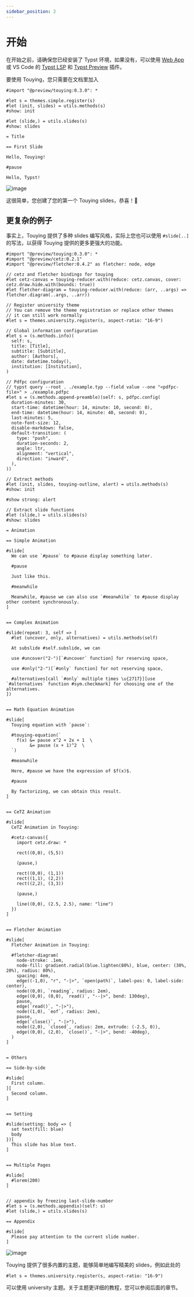 ```yaml
---
sidebar_position: 2
---
```


# 开始

在开始之前，请确保您已经安装了 Typst 环境，如果没有，可以使用 [Web App](https://typst.app/) 或 VS Code 的 [Typst LSP](https://marketplace.visualstudio.com/items?itemName=nvarner.typst-lsp) 和 [Typst Preview](https://marketplace.visualstudio.com/items?itemName=mgt19937.typst-preview) 插件。

要使用 Touying，您只需要在文档里加入

```typst
#import "@preview/touying:0.3.0": *

#let s = themes.simple.register(s)
#let (init, slides) = utils.methods(s)
#show: init

#let (slide,) = utils.slides(s)
#show: slides

= Title

== First Slide

Hello, Touying!

#pause

Hello, Typst!
```

![image](https://github.com/touying-typ/touying/assets/34951714/f5bdbf8f-7bf9-45fd-9923-0fa5d66450b2)

这很简单，您创建了您的第一个 Touying slides，恭喜！🎉

## 更复杂的例子

事实上，Touying 提供了多种 slides 编写风格，实际上您也可以使用 `#slide[..]` 的写法，以获得 Touying 提供的更多更强大的功能。

```typst
#import "@preview/touying:0.3.0": *
#import "@preview/cetz:0.2.1"
#import "@preview/fletcher:0.4.2" as fletcher: node, edge

// cetz and fletcher bindings for touying
#let cetz-canvas = touying-reducer.with(reduce: cetz.canvas, cover: cetz.draw.hide.with(bounds: true))
#let fletcher-diagram = touying-reducer.with(reduce: (arr, ..args) => fletcher.diagram(..args, ..arr))

// Register university theme
// You can remove the theme registration or replace other themes
// it can still work normally
#let s = themes.university.register(s, aspect-ratio: "16-9")

// Global information configuration
#let s = (s.methods.info)(
  self: s,
  title: [Title],
  subtitle: [Subtitle],
  author: [Authors],
  date: datetime.today(),
  institution: [Institution],
)

// Pdfpc configuration
// typst query --root . ./example.typ --field value --one "<pdfpc-file>" > ./example.pdfpc
#let s = (s.methods.append-preamble)(self: s, pdfpc.config(
  duration-minutes: 30,
  start-time: datetime(hour: 14, minute: 10, second: 0),
  end-time: datetime(hour: 14, minute: 40, second: 0),
  last-minutes: 5,
  note-font-size: 12,
  disable-markdown: false,
  default-transition: (
    type: "push",
    duration-seconds: 2,
    angle: ltr,
    alignment: "vertical",
    direction: "inward",
  ),
))

// Extract methods
#let (init, slides, touying-outline, alert) = utils.methods(s)
#show: init

#show strong: alert

// Extract slide functions
#let (slide,) = utils.slides(s)
#show: slides

= Animation

== Simple Animation

#slide[
  We can use `#pause` to #pause display something later.

  #pause
  
  Just like this.

  #meanwhile
  
  Meanwhile, #pause we can also use `#meanwhile` to #pause display other content synchronously.
]


== Complex Animation

#slide(repeat: 3, self => [
  #let (uncover, only, alternatives) = utils.methods(self)

  At subslide #self.subslide, we can

  use #uncover("2-")[`#uncover` function] for reserving space,

  use #only("2-")[`#only` function] for not reserving space,

  #alternatives[call `#only` multiple times \u{2717}][use `#alternatives` function #sym.checkmark] for choosing one of the alternatives.
])


== Math Equation Animation

#slide[
  Touying equation with `pause`:

  #touying-equation(`
    f(x) &= pause x^2 + 2x + 1  \
         &= pause (x + 1)^2  \
  `)

  #meanwhile

  Here, #pause we have the expression of $f(x)$.
  
  #pause

  By factorizing, we can obtain this result.
]


== CeTZ Animation

#slide[
  CeTZ Animation in Touying:

  #cetz-canvas({
    import cetz.draw: *
    
    rect((0,0), (5,5))

    (pause,)

    rect((0,0), (1,1))
    rect((1,1), (2,2))
    rect((2,2), (3,3))

    (pause,)

    line((0,0), (2.5, 2.5), name: "line")
  })
]


== Fletcher Animation

#slide[
  Fletcher Animation in Touying:

  #fletcher-diagram(
    node-stroke: .1em,
    node-fill: gradient.radial(blue.lighten(80%), blue, center: (30%, 20%), radius: 80%),
    spacing: 4em,
    edge((-1,0), "r", "-|>", `open(path)`, label-pos: 0, label-side: center),
    node((0,0), `reading`, radius: 2em),
    edge((0,0), (0,0), `read()`, "--|>", bend: 130deg),
    pause,
    edge(`read()`, "-|>"),
    node((1,0), `eof`, radius: 2em),
    pause,
    edge(`close()`, "-|>"),
    node((2,0), `closed`, radius: 2em, extrude: (-2.5, 0)),
    edge((0,0), (2,0), `close()`, "-|>", bend: -40deg),
  )
]


= Others

== Side-by-side

#slide[
  First column.
][
  Second column.
]


== Setting

#slide(setting: body => {
  set text(fill: blue)
  body
})[
  This slide has blue text.
]


== Multiple Pages

#slide[
  #lorem(200)
]


// appendix by freezing last-slide-number
#let s = (s.methods.appendix)(self: s)
#let (slide,) = utils.slides(s)

== Appendix

#slide[
  Please pay attention to the current slide number.
]
```

![image](https://github.com/touying-typ/touying/assets/34951714/fcecb505-d2d1-4e36-945a-225f4661a694)

Touying 提供了很多内置的主题，能够简单地编写精美的 slides，例如此处的

```
#let s = themes.university.register(s, aspect-ratio: "16-9")
```

可以使用 university 主题。关于主题更详细的教程，您可以参阅后面的章节。
